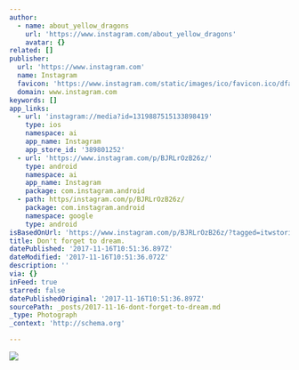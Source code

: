 ```yaml
---
author:
  - name: about_yellow_dragons
    url: 'https://www.instagram.com/about_yellow_dragons'
    avatar: {}
related: []
publisher:
  url: 'https://www.instagram.com'
  name: Instagram
  favicon: 'https://www.instagram.com/static/images/ico/favicon.ico/dfa85bb1fd63.ico'
  domain: www.instagram.com
keywords: []
app_links:
  - url: 'instagram://media?id=1319887515133898419'
    type: ios
    namespace: ai
    app_name: Instagram
    app_store_id: '389801252'
  - url: 'https://www.instagram.com/p/BJRLrOzB26z/'
    type: android
    namespace: ai
    app_name: Instagram
    package: com.instagram.android
  - path: https/instagram.com/p/BJRLrOzB26z/
    package: com.instagram.android
    namespace: google
    type: android
isBasedOnUrl: 'https://www.instagram.com/p/BJRLrOzB26z/?tagged=itwstories'
title: Don't forget to dream.
datePublished: '2017-11-16T10:51:36.897Z'
dateModified: '2017-11-16T10:51:36.072Z'
description: ''
via: {}
inFeed: true
starred: false
datePublishedOriginal: '2017-11-16T10:51:36.897Z'
sourcePath: _posts/2017-11-16-dont-forget-to-dream.md
_type: Photograph
_context: 'http://schema.org'

---
```

![](https://imgflo.herokuapp.com/graph/2b2431f8e7ba7b0/124ec855425b4efe4bb734f2d5b64f9b/croprotate.jpg?cropheight=723&cropwidth=1080&degrees=0&input=https%3A%2F%2Fscontent-iad3-1.cdninstagram.com%2Ft51.2885-15%2Fe35%2F14052400_236463806754543_861147207_n.jpg&x=0&y=182)
